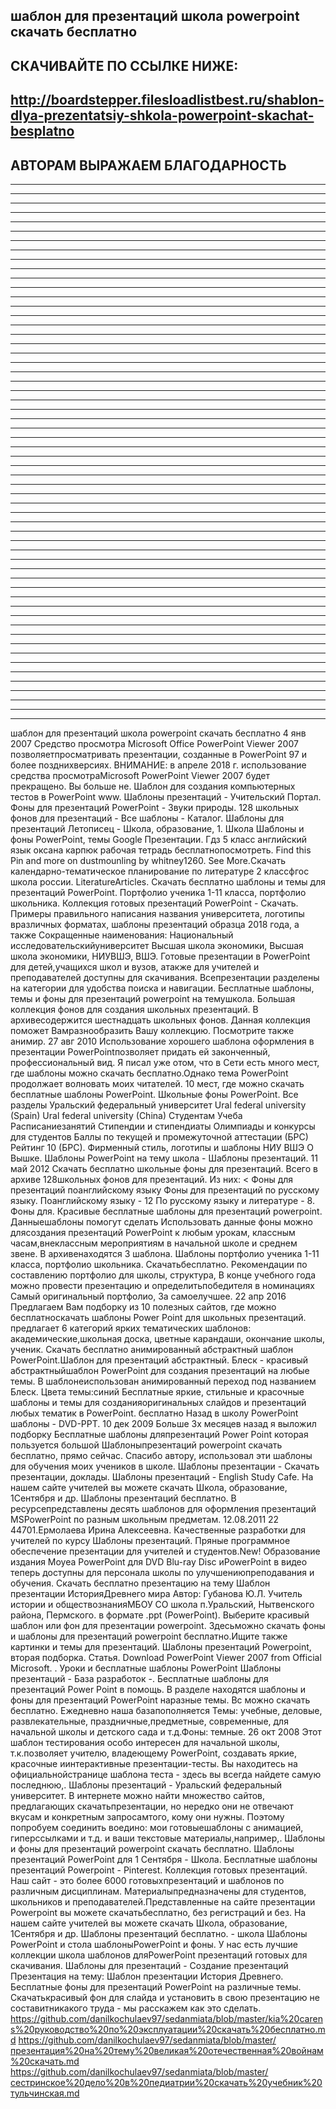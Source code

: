 шаблон для презентаций школа powerpoint скачать бесплатно
--------------------------------------------------
СКАЧИВАЙТЕ ПО ССЫЛКЕ НИЖЕ:
--------------------------------------------------
http://boardstepper.filesloadlistbest.ru/shablon-dlya-prezentatsiy-shkola-powerpoint-skachat-besplatno
--------------------------------------------------
АВТОРАМ ВЫРАЖАЕМ БЛАГОДАРНОСТЬ
--------------------------------------------------
--------------------------------------------------
--------------------------------------------------
--------------------------------------------------
--------------------------------------------------
--------------------------------------------------
--------------------------------------------------
--------------------------------------------------
--------------------------------------------------
--------------------------------------------------
--------------------------------------------------
--------------------------------------------------
--------------------------------------------------
--------------------------------------------------
--------------------------------------------------
--------------------------------------------------
--------------------------------------------------
--------------------------------------------------
--------------------------------------------------
--------------------------------------------------
--------------------------------------------------
--------------------------------------------------
--------------------------------------------------
--------------------------------------------------
--------------------------------------------------
--------------------------------------------------
--------------------------------------------------
--------------------------------------------------
--------------------------------------------------
--------------------------------------------------
--------------------------------------------------
--------------------------------------------------
--------------------------------------------------
--------------------------------------------------
--------------------------------------------------
--------------------------------------------------
--------------------------------------------------
--------------------------------------------------
--------------------------------------------------
--------------------------------------------------
--------------------------------------------------
--------------------------------------------------
--------------------------------------------------
--------------------------------------------------
--------------------------------------------------
--------------------------------------------------
--------------------------------------------------
--------------------------------------------------
--------------------------------------------------
--------------------------------------------------
--------------------------------------------------
--------------------------------------------------
--------------------------------------------------
--------------------------------------------------
--------------------------------------------------
--------------------------------------------------
--------------------------------------------------
--------------------------------------------------
--------------------------------------------------
шаблон для презентаций школа powerpoint скачать бесплатно 4 янв 2007  Средство просмотра Microsoft Office PowerPoint Viewer 2007 позволяетпросматривать презентации, созданные в PowerPoint 97 и более позднихверсиях. ВНИМАНИЕ: в апреле 2018 г. использование средства просмотраMicrosoft PowerPoint Viewer 2007 будет прекращено. Вы больше не. Шаблон для создания компьютерных тестов в PowerPoint  www. Шаблоны презентаций - Учительский Портал. Фоны для презентаций PowerPoint - Звуки природы. 128 школьных фонов для презентаций - Все шаблоны - Каталог. Шаблоны для презентаций Летописец - Школа, образование, 1. Школа Шаблоны и фоны PowerPoint, темы Google Презентации. Гдз 5 класс английский язык оксана карпюк рабочая тетрадь бесплатнопосмотреть. Find this Pin and more on dustmounling by whitney1260. See More.Скачать календарно-тематическое планирование по литературе 2 классфгос школа россии. LiteratureArticles. Скачать бесплатно шаблоны и темы для презентаций PowerPoint. Портфолио ученика 1-11 класса, портфолио школьника. Коллекция готовых презентаций PowerPoint - Скачать. Примеры правильного написания названия университета, логотипы вразличных форматах, шаблоны презентаций образца 2018 года, а также Сокращенные наименования: Национальный исследовательскийуниверситет Высшая школа экономики, Высшая школа экономики, НИУВШЭ, ВШЭ. Готовые презентации в PowerPoint для детей,учащихся школ и вузов, атакже для учителей и преподавателей доступны для скачивания. Всепрезентации разделены на категории для удобства поиска и навигации.
Бесплатные шаблоны, темы и фоны для презентаций powerpoint на темушкола. Большая коллекция фонов для создания школьных презентаций. В архивесодержится шестнадцать школьных фонов. Данная коллекция поможет Вамразнообразить Вашу коллекцию. Посмотрите также анимир. 27 авг 2010  Использование хорошего шаблона оформления в презентации PowerPointпозволяет придать ей законченный, профессиональный вид. Я писал уже отом, что в Сети есть много мест, где шаблоны можно скачать бесплатно.Однако тема PowerPoint продолжает волновать моих читателей. 10 мест, где можно скачать бесплатные шаблоны PowerPoint. Школьные фоны PowerPoint. Все разделы Уральский федеральный университет  Ural federal university (Spain)  Ural federal university (China)  Студентам  Учеба  Расписаниезанятий  Стипендии и стипендиаты  Олимпиады и конкурсы для студентов Баллы по текущей и промежуточной аттестации (БРС)  Рейтинг 10 (БРС). Фирменный стиль, логотипы и шаблоны НИУ ВШЭ  О Вышке. Шаблоны PowerPoint на тему школа - Шаблоны презентаций. 11 май 2012  Скачать бесплатно школьные фоны для презентаций. Всего в архиве 128школьных фонов для презентаций. Из них: < Фоны для презентаций поанглийскому языку Фоны для презентаций по русскому языку. Поанглийскому языку - 12 По русскому языку и литературе - 8. Фоны для. Красивые бесплатные шаблоны для презентаций powerpoint. Данныешаблоны помогут сделать  Использовать данные фоны можно длясоздания презентаций PowerPoint к любым урокам, классным часам,внеклассным мероприятиям в начальной школе и среднем звене. В архивенаходятся 3 шаблона. Шаблоны портфолио ученика 1-11 класса, портфолио школьника. Скачатьбесплатно. Рекомендации по составлению портфолио для школы, структура, В конце учебного года можно провести презентацию и определитьпобедителя в номинациях Самый оригинальный портфолио, За самоелучшее. 22 апр 2016  Предлагаем Вам подборку из 10 полезных сайтов, где можно бесплатноскачать шаблоны Power Point для школьных презентаций.  предлагает 6 категорий ярких тематических шаблонов: академические,школьная доска, цветные карандаши, окончание школы, ученик. Скачать бесплатно анимированный абстрактный шаблон PowerPoint.Шаблон для презентаций абстрактный. Блеск - красивый абстрактныйшаблон PowerPoint для создания презентаций на любые темы. В шаблонеиспользован анимированный переход под названием Блеск. Цвета темы:синий
Бесплатные яркие, стильные и красочные шаблоны и темы для созданияоригинальных слайдов и презентаций любых тематик в PowerPoint. бесплатно Назад в школу PowerPoint шаблоны - DVD-PPT. 10 дек 2009  Больше 3х месяцев назад я выложил подборку Бесплатные шаблоны дляпрезентаций Power Point которая пользуется большой  Шаблоныпрезентаций powerpoint скачать бесплатно, прямо сейчас.  Спасибо автору, использовал эти шаблоны для обучения моих учеников в школе. Шаблоны презентации - Скачать презентации, доклады. Шаблоны презентаций - English Study Cafe. На нашем сайте учителей вы можете скачать Школа, образование, 1Сентября и др. Шаблоны презентаций бесплатно.  В ресурсепредставлены десять шаблонов для оформления презентаций MSPowerPoint по разным школьным предметам. 12.08.2011 22 44701.Ермолаева Ирина Алексеевна. Качественные разработки для учителей по курсу Шаблоны презентаций. Пряные программное обеспечение презентации для учителей и студентов.New! Образование издания Moyea PowerPoint для DVD  Blu-ray Disc иPowerPoint в видео теперь доступны для персонала школы по улучшениюпреподавания и обучения. Скачать бесплатно презентацию на тему Шаблон презентации ИсторияДревнего мира Автор: Губанова Ю.Л. Учитель истории и обществознанияМБОУ СО школа п.Уральский, Нытвенского района, Пермского. в формате .ppt (PowerPoint). Выберите красивый шаблон или фон для презентации powerpoint. Здесьможно скачать фоны и шаблоны для презентаций powerpoint бесплатно.Ищите также картинки и темы для презентаций. Шаблоны презентаций Powerpoint, вторая подборка.  Статья. Download PowerPoint Viewer 2007 from Official Microsoft. . Уроки и бесплатные шаблоны PowerPoint
Шаблоны презентаций - База разработок  -. Бесплатные шаблоны для презентаций Power Point в помощь. В разделе находятся шаблоны и фоны для презентаций PowerPoint наразные темы.  Вс можно скачать бесплатно. Ежедневно наша базапополняется  Темы: учебные, деловые, развлекательные, праздничные,предметные, современные, для начальной школы и детского сада и т.д.Фоны: темные. 26 окт 2008  Этот шаблон тестирования особо интересен для начальной школы, т.к.позволяет учителю, владеющему PowerPoint, создавать яркие, красочные иинтерактивные презентации-тесты. Вы находитесь на официальнойстранице шаблона теста - здесь вы всегда найдете самую последнюю,. Шаблоны презентаций - Уральский федеральный университет. В интернете можно найти множество сайтов, предлагающих скачатьпрезентации, но нередко они не отвечают вкусам и конкретным запросамтого, кому они нужны. Поэтому попробуем соединить воедино: мои готовыешаблоны с анимацией, гиперссылками и т.д. и ваши текстовые материалы,например,. Шаблоны и фоны для презентаций powerpoint скачать бесплатно. Шаблоны презентаций PowerPoint для 1 Сентября - Школа. Бесплатные шаблоны презентаций Powerpoint - Pinterest. Коллекция готовых презентаций. Наш сайт - это более 6000 готовыхпрезентаций и шаблонов по различным дисциплинам. Материалыпредназначены для студентов, школьников и преподавателей.Представленные на сайте презентации Powerpoint вы можете скачатьбесплатно, без регистраций и без. На нашем сайте учителей вы можете скачать Школа, образование, 1Сентября и др. Шаблоны презентаций бесплатно. - школа Шаблоны PowerPoint и стола шаблоныPowerPoint и фоны. У нас есть лучшие коллекции школа шаблонов дляPowerPoint презентаций готовых для скачивания. Шаблоны для презентаций - Создание презентаций
Презентация на тему: Шаблон презентации История Древнего. Бесплатные фоны для презентаций PowerPoint на различные темы. Скачатькрасивый фон для слайда и установить в свою презентацию не составитникакого труда - мы расскажем как это сделать.
https://github.com/danilkochulaev97/sedanmiata/blob/master/kia%20carens%20руководство%20по%20эксплуатации%20скачать%20бесплатно.md
https://github.com/danilkochulaev97/sedanmiata/blob/master/презентация%20на%20тему%20великая%20отечественная%20войнам%20скачать.md
https://github.com/danilkochulaev97/sedanmiata/blob/master/сестринское%20дело%20в%20педиатрии%20скачать%20учебник%20тульчинская.md